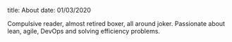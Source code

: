 title: About
date: 01/03/2020

Compulsive reader, almost retired boxer, all around joker. Passionate about lean, agile, DevOps and solving efficiency problems.
